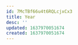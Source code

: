 ```yaml
---
id: 7McTBf66u4t6RQLcjxCx3
title: Year
desc: ''
updated: 1637970051674
created: 1637970051674
---
```



